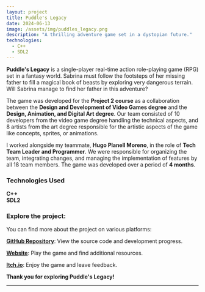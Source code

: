 ```yaml
---
layout: project
title: Puddle's Legacy
date: 2024-06-13
image: /assets/img/puddles_legacy.png
description: "A thrilling adventure game set in a dystopian future."
technologies:
  - C++
  - SDL2
---
```


<link rel="stylesheet" type='text/css' href="https://cdn.jsdelivr.net/gh/devicons/devicon@latest/devicon.min.css" /> 

<p><b>Puddle's Legacy</b> is a single-player real-time action role-playing game (RPG) set in a fantasy world. Sabrina must follow the footsteps of her missing father to fill a magical book of beasts by exploring very dangerous terrain. Will Sabrina manage to find her father in this adventure?</p>

<p>The game was developed for the <b>Project 2 course</b> as a collaboration between the <b>Design and Development of Video Games degree</b> and the <b>Design, Animation, and Digital Art degree</b>. Our team consisted of 10 developers from the video game degree handling the technical aspects, and 8 artists from the art degree responsible for the artistic aspects of the game like concepts, sprites, or animations.</p>

<p>I worked alongside my teammate, <b>Hugo Planell Moreno</b>, in the role of <b>Tech Team Leader and Programmer</b>. We were responsible for organizing the team, integrating changes, and managing the implementation of features by all 18 team members. The game was developed over a period of <b>4 months</b>.</p>

<div class="skills-section">
  <h3>Technologies Used</h3>
  <div class="skills">
    <div class="skill">
      <i class="devicon-cplusplus-plain colored"></i>
      <span><b>C++</b></span>
    </div>
    <div class="skill">
      <i class="devicon-sdl-plain colored"></i>
      <span><b>SDL2</b></span>
    </div>
  </div>
</div>  

<h3>Explore the project:</h3>

<p>You can find more about the project on various platforms:</p>
<p><a href="https://github.com/Pistachio-Studios/Puddles-Legacy"><b>GitHub Repository</b></a>: View the source code and development progress.</p>
<p><a href="https://pistachio-studios.github.io/Puddles-Legacy/"><b>Website</b></a>: Play the game and find additional resources.</p>
<p><a href="https://martagnarta.itch.io/puddles-legacy"><b>Itch.io</b></a>: Enjoy the game and leave feedback.</p>

<p><b>Thank you for exploring Puddle's Legacy!</b></p>

---
